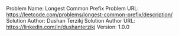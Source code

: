 Problem Name: Longest Common Prefix
Problem URL: https://leetcode.com/problems/longest-common-prefix/description/
Solution Author: Dushan Terzikj
Solution Author URL: https://linkedin.com/in/dushanterzikj
Version: 1.0.0